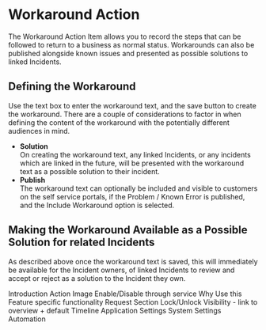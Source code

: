 # Workaround Action
The Workaround Action Item allows you to record the steps that can be followed to return to a business as normal status. Workarounds can also be published alongside known issues and presented as possible solutions to linked Incidents.

## Defining the Workaround
Use the text box to enter the workaround text, and the save button to create the workaround. There are a couple of considerations to factor in when defining the content of the workaround with the potentially different audiences in mind.

* **Solution**<br>On creating the workaround text, any linked Incidents, or any incidents which are linked in the future, will be presented with the workaround text as a possible solution to their incident.
* **Publish**<br>The workaround text can optionally be included and visible to customers on the self service portals, if the Problem / Known Error is published, and the Include Workaround option is selected.

## Making the Workaround Available as a Possible Solution for related Incidents
As described above once the workaround text is saved, this will immediately be available for the Incident owners, of linked Incidents to review and accept or reject as a solution to the Incident they own.

<!-->
Introduction
Action Image
Enable/Disable through service
Why Use this
Feature specific functionality
Request Section
Lock/Unlock
Visibility - link to overview + default
Timeline
Application Settings
System Settings
Automation
